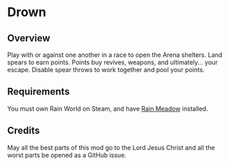 # Drown
## Overview

Play with or against one another in a race to open the Arena shelters. Land spears to earn points. Points buy revives, weapons, and ultimately... your escape. Disable spear throws to work together and pool your points. 

## Requirements
You must own Rain World on Steam, and have [Rain Meadow](https://github.com/henpemaz/Rain-Meadow) installed.

## Credits
May all the best parts of this mod go to the Lord Jesus Christ and all the worst parts be opened as a GitHub issue. 
